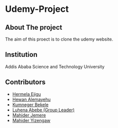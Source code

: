 # Udemy-Project

## About The project
The aim of this proect is to clone the udemy website.

## Institution
Addis Ababa Science and Technology University


## Contributors
* <a href="https://github.com/Hermii1">Hermela Ejigu</a>
* <a href="https://github.com/Hewialex">Hewan Alemayehu</a>
* <a href="https://github.com/Kumneger31" >Kumneger Bekele</a>
* <a href="https://github.com/luhenaabebe" >Luhena Abebe (Group Leader)</a>
* <a href="https://github.com/Mahi-gitlex" >Mahider Jemere</a>
* <a href="https://github.com/Finotmah" >Mahider Yizengaw</a>

